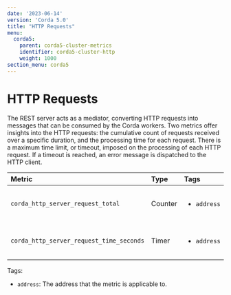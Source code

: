 ```yaml
---
date: '2023-06-14'
version: 'Corda 5.0'
title: "HTTP Requests"
menu:
  corda5:
    parent: corda5-cluster-metrics
    identifier: corda5-cluster-http
    weight: 1000
section_menu: corda5
---
```


# HTTP Requests

The REST server acts as a mediator, converting HTTP requests into messages that can be consumed by the Corda workers.
Two metrics offer insights into the HTTP requests: the cumulative count of requests received over a specific duration,
and the processing time for each request. There is a maximum time limit, or timeout, imposed on the processing of each
HTTP request. If a timeout is reached, an error message is dispatched to the HTTP client.

<style>
table th:first-of-type {
    width: 25%;
}
table th:nth-of-type(2) {
    width: 10%;
}
table th:nth-of-type(3) {
    width: 20%;
}
table th:nth-of-type(4) {
    width: 45%;
}
</style>

| Metric | Type | Tags | Description |
| :----------- | :----------- | :----------- | :----------- |
| `corda_http_server_request_total` | Counter | <ul><li>`address`</li></ul> | The number of HTTP requests. |
| `corda_http_server_request_time_seconds` | Timer | <ul><li>`address`</li></ul> | HTTP requests processing time. |

Tags:
* `address`: The address that the metric is applicable to.
